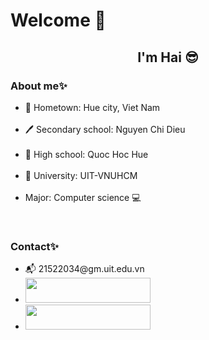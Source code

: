# Welcome 👋
<h2 align = "center"><strong>I'm Hai 😎</strong></h2>
<h3><strong>About me✨</strong></h3>
<ul><li>🏡 Hometown: Hue city, Viet Nam</li><br>
<li>🖊 Secondary school: Nguyen Chi Dieu</li><br>
<li>📖 High school: Quoc Hoc Hue</li><br>
<li>💒 University: UIT-VNUHCM</li><br>
<li>Major: Computer science 💻</li></ul><br>
<h3><strong>Contact✨</strong></h3>
<ul><li>📬 21522034@gm.uit.edu.vn</li>
<li><a href="https://codeforces.com/profile/SKN443"><img src="https://codeforces.org/s/97525/images/codeforces-logo-with-telegram.png" height="40" width="200"></a></li>
<li><a href="https://www.hackerrank.com/SKN443"><img src="https://camo.githubusercontent.com/49e713e1463692beaff7b552eb60511454485659f6131286eeab9db84e91840a/68747470733a2f2f69302e77702e636f6d2f6772616473696e67616d65732e636f6d2f77702d636f6e74656e742f75706c6f6164732f323031362f30352f3835363737315f3636383232343035333139373834315f313934333639393030395f6f2e706e67" height="40" width="200"></a></li></ul>

